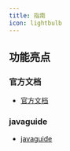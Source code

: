 ```yaml
---
title: 指南
icon: lightbulb
---
```


## 功能亮点

### 官方文档

- [官方文档](document/document.md)

### javaguide

- [javaguide](document/javaguide.md)
